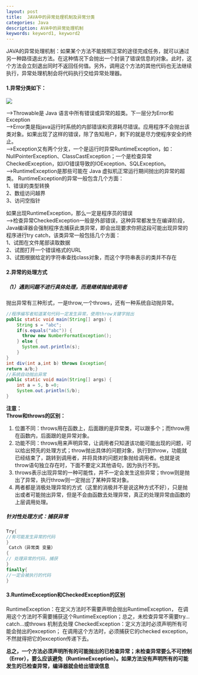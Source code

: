 ```yaml
---
layout: post
title:  JAVA中的异常处理机制及异常分类
categories: Java
description: AVA中的异常处理机制
keywords: keyword1, keyword2
---
```



JAVA的异常处理机制：如果某个方法不能按照正常的途径完成任务，就可以通过另一种路径退出方法。在这种情况下会抛出一个封装了错误信息的对象。此时，这个方法会立刻退出同时不返回任何值。另外，调用这个方法的其他代码也无法继续执行，异常处理机制会将代码执行交给异常处理器。  
  

#### 1.异常分类如下：  
![](http://img.blog.csdn.net/20170401153009718?watermark/2/text/aHR0cDovL2Jsb2cuY3Nkbi5uZXQvc2luYXRfMzY3MTMzMTk=/font/5a6L5L2T/fontsize/400/fill/I0JBQkFCMA==/dissolve/70/gravity/SouthEast)  
  
–>Throwable是 Java 语言中所有错误或异常的超类。下一层分为Error和Exception  
–>Error类是指java运行时系统的内部错误和资源耗尽错误。应用程序不会抛出该类对象。如果出现了这样的错误，除了告知用户，剩下的就是尽力使程序安全的终止。  
–>Exception又有两个分支，一个是运行时异常RuntimeException，如：NullPointerException、ClassCastException；一个是检查异常CheckedException，如I/O错误导致的IOException、SQLException。  
–>RuntimeException是那些可能在 Java 虚拟机正常运行期间抛出的异常的超类。      RuntimeException的异常一般包含几个方面：  
1、错误的类型转换  
2、数组访问越界  
3、访问空指针  

如果出现RuntimeException，那么一定是程序员的错误  
–>检查异常CheckedException一般是外部错误，这种异常都发生在编译阶段，Java编译器会强制程序去捕获此类异常，即会出现要求你把这段可能出现异常的程序进行try catch，该类异常一般包括几个方面：  
1、试图在文件尾部读取数据  
2、试图打开一个错误格式的URL  
3、试图根据给定的字符串查找class对象，而这个字符串表示的类并不存在  
  
#### 2.异常的处理方式  
##### （1）遇到问题不进行具体处理，而是继续抛给调用者  
抛出异常有三种形式，一是throw,一个throws，还有一种系统自动抛异常。  
```java
//程序编写者知道某句代码一定发生异常，使用throw关键字抛出
public static void main(String[] args) { 
    String s = "abc"; 
    if(s.equals("abc")) { 
      throw new NumberFormatException(); 
    } else { 
      System.out.println(s); 
    } 
} 
int div(int a,int b) throws Exception{
return a/b;}
//系统自动抛出异常
public static void main(String[] args) { 
    int a = 5, b =0; 
    System.out.println(5/b); 
}
```  
  
**注意：**  
**Throw和throws的区别：**  
1. 位置不同：throws用在函数上，后面跟的是异常类，可以跟多个；而throw用在函数内，后面跟的是异常对象。  
2. 功能不同：throws用来声明异常，让调用者只知道该功能可能出现的问题，可以给出预先的处理方式；throw抛出具体的问题对象，执行到throw，功能就已经结束了，跳转到调用者，并将具体的问题对象抛给调用者。也就是说throw语句独立存在时，下面不要定义其他语句，因为执行不到。  
3. throws表示出现异常的一种可能性，并不一定会发生这些异常；throw则是抛出了异常，执行throw则一定抛出了某种异常对象。  
4. 两者都是消极处理异常的方式（这里的消极并不是说这种方式不好），只是抛出或者可能抛出异常，但是不会由函数去处理异常，真正的处理异常由函数的上层调用处理。  
  
##### 针对性处理方式：捕获异常  
```java
Try{
//有可能发生异常的代码
}
 Catch（异常类 变量）
{
// 处理异常的代码，捕获
}
finally{
//一定会被执行的代码
}
```  
   
#### 3.RuntimeException和CheckedException的区别  
RuntimeException：在定义方法时不需要声明会抛出RuntimeException， 在调用这个方法时不需要捕获这个RuntimeException；总之，未检查异常不需要try…catch…或throws 机制去处理 
CheckedException：定义方法时必须声明所有可能会抛出的exception； 在调用这个方法时，必须捕获它的checked exception，不然就得把它的exception传递下去。  

**总之，一个方法必须声明所有的可能抛出的已检查异常；未检查异常要么不可控制（Error），要么应该避免（RuntimeException）。如果方法没有声明所有的可能发生的已检查异常，编译器就会给出错误信息**  




